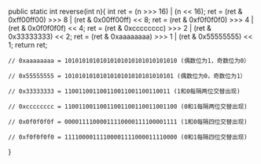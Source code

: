 public static int reverse(int n){
    int ret = (n >>> 16) | (n << 16);
    ret = (ret & 0xff00ff00) >>> 8 | (ret & 0x00ff00ff) << 8;
    ret = (ret & 0xf0f0f0f0) >>> 4 | (ret & 0x0f0f0f0f) << 4;
    ret = (ret & 0xcccccccc) >>> 2 | (ret & 0x33333333) << 2;
    ret = (ret & 0xaaaaaaaa) >>> 1 | (ret & 0x55555555) << 1;
    return ret;
    
    // 0xaaaaaaaa = 10101010101010101010101010101010 (偶数位为1，奇数位为0）

    // 0x55555555 = 1010101010101010101010101010101 (偶数位为0，奇数位为1）

    // 0x33333333 = 110011001100110011001100110011 (1和0每隔两位交替出现)

    // 0xcccccccc = 11001100110011001100110011001100 (0和1每隔两位交替出现)

    // 0x0f0f0f0f = 00001111000011110000111100001111 (1和0每隔四位交替出现)

    // 0xf0f0f0f0 = 11110000111100001111000011110000 (0和1每隔四位交替出现)

}
